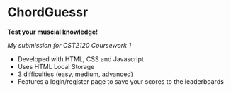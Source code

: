 # ChordGuessr
**Test your muscial knowledge!**

*My submission for CST2120 Coursework 1*

* Developed with HTML, CSS and Javascript
* Uses HTML Local Storage
* 3 difficulties (easy, medium, advanced)
* Features a login/register page to save your scores to the leaderboards
